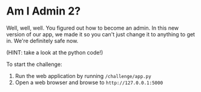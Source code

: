 # Am I Admin 2?

Well, well, well. You figured out how to become an admin. In this new version of our app, we made it so you can't just change it to anything to get in. We're definitely safe now.

(HINT: take a look at the python code!)

To start the challenge:
1. Run the web application by running `/challenge/app.py`
2. Open a web browser and browse to `http://127.0.0.1:5000`
